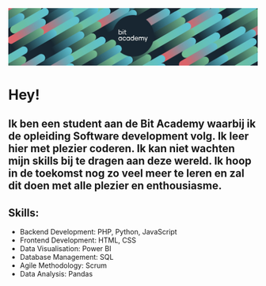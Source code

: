 <img src="bitbanner.png"/>

# Hey!

## Ik ben een student aan de Bit Academy waarbij ik de opleiding Software development volg. Ik leer hier met plezier coderen. Ik kan niet wachten mijn skills bij te dragen aan deze wereld. Ik hoop in de toekomst nog zo veel meer te leren en zal dit doen met alle plezier en enthousiasme.

## Skills:

- Backend Development: PHP, Python, JavaScript
- Frontend Development: HTML, CSS
- Data Visualisation: Power BI
- Database Management: SQL
- Agile Methodology: Scrum
- Data Analysis: Pandas

